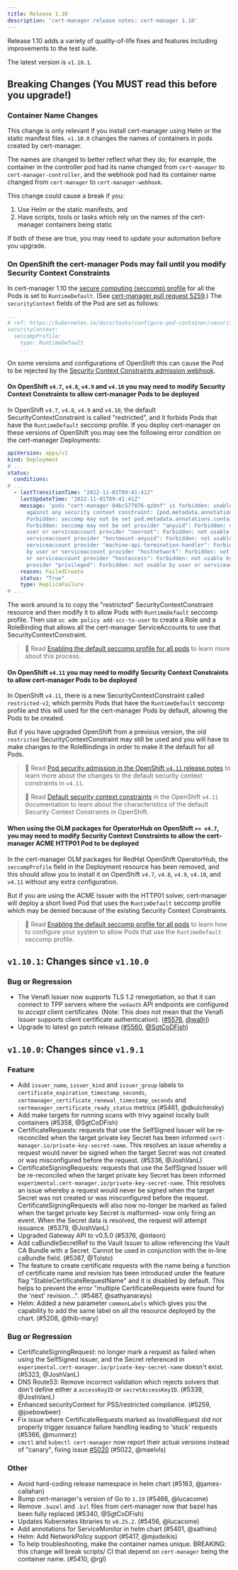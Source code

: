 ```yaml
---
title: Release 1.10
description: 'cert-manager release notes: cert-manager 1.10'
---
```


Release 1.10 adds a variety of quality-of-life fixes and features including improvements to the test suite.

The latest version is `v1.10.1`.

## Breaking Changes (You **MUST** read this before you upgrade!)

### Container Name Changes

This change is only relevant if you install cert-manager using Helm or the static manifest files. `v1.10.0` changes the names of containers in pods created by cert-manager.

The names are changed to better reflect what they do; for example, the container in the controller pod had its name changed from `cert-manager` to `cert-manager-controller`,
and the webhook pod had its container name changed from `cert-manager` to `cert-manager-webhook`.

This change could cause a break if you:

1. Use Helm or the static manifests, and
2. Have scripts, tools or tasks which rely on the names of the cert-manager containers being static

If both of these are true, you may need to update your automation before you upgrade.

### On OpenShift the cert-manager Pods may fail until you modify Security Context Constraints

In cert-manager 1.10 the [secure computing (seccomp) profile](https://kubernetes.io/docs/tutorials/security/seccomp/) for all the Pods
is set to `RuntimeDefault`.
(See [cert-manager pull request 5259](https://github.com/cert-manager/cert-manager/pull/5259/files).)
The `securityContext` fields of the Pod are set as follows:
```yaml
...
# ref: https://kubernetes.io/docs/tasks/configure-pod-container/security-context/
securityContext:
  seccompProfile:
    type: RuntimeDefault
    ...
```

On some versions and configurations of OpenShift this can cause the Pod to be rejected by the
[Security Context Constraints admission webhook](https://docs.openshift.com/container-platform/4.10/authentication/managing-security-context-constraints.html#admission_configuring-internal-oauth).

#### On OpenShift `v4.7`, `v4.8`, `v4.9` and `v4.10` you may need to modify Security Context Constraints to allow cert-manager Pods to be deployed

In OpenShift `v4.7`, `v4.8`, `v4.9` and `v4.10`, the default SecurityContextConstraint is called "restricted", and it forbids Pods that have the `RuntimeDefault` seccomp profile.
If you deploy cert-manager on these versions of OpenShift you may see the following error condition on the cert-manager Deployments:

```yaml
apiVersion: apps/v1
kind: Deployment
# ...
status:
  conditions:
# ...
  - lastTransitionTime: "2022-11-01T09:41:41Z"
    lastUpdateTime: "2022-11-01T09:41:41Z"
    message: 'pods "cert-manager-84bc577876-qzbnf" is forbidden: unable to validate
      against any security context constraint: [pod.metadata.annotations.seccomp.security.alpha.kubernetes.io/pod:
      Forbidden: seccomp may not be set pod.metadata.annotations.container.seccomp.security.alpha.kubernetes.io/cert-manager-controller:
      Forbidden: seccomp may not be set provider "anyuid": Forbidden: not usable by
      user or serviceaccount provider "nonroot": Forbidden: not usable by user or
      serviceaccount provider "hostmount-anyuid": Forbidden: not usable by user or
      serviceaccount provider "machine-api-termination-handler": Forbidden: not usable
      by user or serviceaccount provider "hostnetwork": Forbidden: not usable by user
      or serviceaccount provider "hostaccess": Forbidden: not usable by user or serviceaccount
      provider "privileged": Forbidden: not usable by user or serviceaccount]'
    reason: FailedCreate
    status: "True"
    type: ReplicaFailure
# ...
```

The work around is to copy the "restricted" SecurityContextConstraint resource and then modify it to allow Pods with `RuntimeDefault` seccomp profile.
Then use `oc adm policy add-scc-to-user` to create a Role and a RoleBinding that allows all the cert-manager ServiceAccounts to use that SecurityContextConstraint.

> 📖 Read [Enabling the default seccomp profile for all pods](https://docs.openshift.com/container-platform/4.10/security/seccomp-profiles.html#configuring-default-seccomp-profile_configuring-seccomp-profiles) to learn more about this process.

#### On OpenShift `v4.11` you may need to modify Security Context Constraints to allow cert-manager Pods to be deployed

In OpenShift `v4.11`, there is a new SecurityContextConstraint called `restricted-v2`, which permits Pods that have the `RuntimeDefault` seccomp profile and this will used for the cert-manager Pods by default, allowing the Pods to be created.

But if you have upgraded OpenShift from a previous version, the old `restricted` SecurityContextConstraint may still be used and you will have to make changes to the RoleBindings in order to make it the default for all Pods.

> 📖 Read [Pod security admission in the OpenShift `v4.11` release notes](https://docs.openshift.com/container-platform/4.11/release_notes/ocp-4-11-release-notes.html#ocp-4-11-auth-pod-security-admission) to learn more about the changes to the default security context constraints in `v4.11`.
>
> 📖 Read [Default security context constraints](https://docs.openshift.com/container-platform/4.11/authentication/managing-security-context-constraints.html#default-sccs_configuring-internal-oauth) in the OpenShift `v4.11` documentation to learn about the characteristics of the default Security Context Constraints in OpenShift.

#### When using the OLM packages for OperatorHub on OpenShift `>= v4.7`, you may need to modify Security Context Constraints to allow the cert-manager ACME HTTP01 Pod to be deployed

In the cert-manager OLM packages for RedHat OpenShift OperatorHub, the `seccompProfile` field in the Deployment resource has been removed,
and this should allow you to install it on OpenShift `v4.7`, `v4.8`, `v4.9`, `v4.10`, and `v4.11` without any extra configuration.

But if you are using the ACME Issuer with the HTTP01 solver, cert-manager will deploy a short lived Pod that uses the `RuntimDefault` seccomp profile which may be denied because of the existing Security Context Constraints.

> 📖 Read [Enabling the default seccomp profile for all pods](https://docs.openshift.com/container-platform/4.10/security/seccomp-profiles.html#configuring-default-seccomp-profile_configuring-seccomp-profiles) to learn how to configure your system to allow Pods that use the `RuntimeDefault` seccomp profile.

## `v1.10.1`: Changes since `v1.10.0`

### Bug or Regression

- The Venafi Issuer now supports TLS 1.2 renegotiation, so that it can connect to TPP servers where the `vedauth` API endpoints are configured to *accept* client certificates.
  (Note: This does not mean that the Venafi Issuer supports client certificate authentication).
  ([#5576](https://github.com/cert-manager/cert-manager/pull/5371), [@wallrj](https://github.com/wallrj))
- Upgrade to latest go patch release
  ([#5560](https://github.com/cert-manager/cert-manager/pull/5560), [@SgtCoDFish](https://github.com/SgtCoDFish))

## `v1.10.0`: Changes since `v1.9.1`

### Feature

- Add `issuer_name`, `issuer_kind` and `issuer_group` labels to `certificate_expiration_timestamp_seconds`, `certmanager_certificate_renewal_timestamp_seconds` and `certmanager_certificate_ready_status` metrics (#5461, @dkulchinsky)
- Add make targets for running scans with trivy against locally built containers (#5358, @SgtCoDFish)
- CertificateRequests: requests that use the SelfSigned Issuer will be re-reconciled when the target private key Secret has been informed `cert-manager.io/private-key-secret-name`. This resolves an issue whereby a request would never be signed when the target Secret was not created or was misconfigured before the request. (#5336, @JoshVanL)
- CertificateSigningRequests: requests that use the SelfSigned Issuer will be re-reconciled when the target private key Secret has been informed `experimental.cert-manager.io/private-key-secret-name`. This resolves an issue whereby a request would never be signed when the target Secret was not created or was misconfigured before the request.
  CertificateSigningRequests will also now no-longer be marked as failed when the target private key Secret is malformed- now only firing an event. When the Secret data is resolved, the request will attempt issuance. (#5379, @JoshVanL)
- Upgraded Gateway API to v0.5.0 (#5376, @inteon)
- Add caBundleSecretRef to the Vault Issuer to allow referencing the Vault CA Bundle with a Secret. Cannot be used in conjunction with the in-line caBundle field. (#5387, @Tolsto)
- The feature to create certificate requests with the name being a function of certificate name and revision has been introduced under the feature flag "StableCertificateRequestName" and it is disabled by default. This helps to prevent the error "multiple CertificateRequests were found for the 'next' revision...". (#5487, @sathyanarays)
- Helm: Added a new parameter `commonLabels` which gives you the capability to add the same label on all the resource deployed by the chart. (#5208, @thib-mary)

### Bug or Regression

- CertificateSigningRequest: no longer mark a request as failed when using the SelfSigned issuer, and the Secret referenced in `experimental.cert-manager.io/private-key-secret-name` doesn't exist. (#5323, @JoshVanL)
- DNS Route53: Remove incorrect validation which rejects solvers that don't define either a `accessKeyID` or `secretAccessKeyID`. (#5339, @JoshVanL)
- Enhanced securityContext for PSS/restricted compliance. (#5259, @joebowbeer)
- Fix issue where CertificateRequests marked as InvalidRequest did not properly trigger issuance failure handling leading to 'stuck' requests (#5366, @munnerz)
- `cmctl` and `kubectl cert-manager` now report their actual versions instead of "canary", fixing issue [#5020](https://github.com/cert-manager/cert-manager/issues/5020) (#5022, @maelvls)

### Other

- Avoid hard-coding release namespace in helm chart (#5163, @james-callahan)
- Bump cert-manager's version of Go to `1.19` (#5466, @lucacome)
- Remove `.bazel` and `.bzl` files from cert-manager now that bazel has been fully replaced (#5340, @SgtCoDFish)
- Updates Kubernetes libraries to `v0.25.2`. (#5456, @lucacome)
- Add annotations for ServiceMonitor in helm chart (#5401, @sathieu)
- Helm: Add NetworkPolicy support (#5417, @mjudeikis)
- To help troubleshooting, make the container names unique.
  BREAKING: this change will break scripts/ CI that depend on `cert-manager` being the container name. (#5410, @rgl)

